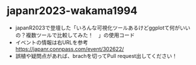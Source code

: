 # japanr2023-wakama1994
- japanR2023で登壇した「いろんな可視化ツールあるけどggplotて何がいいの？複数ツールで比較してみた！　」の使用コード
- イベントの情報は右URLを参考　 https://japanr.connpass.com/event/302622/
- 誤植や疑問点があれば、brachを切ってPull request出してください！
